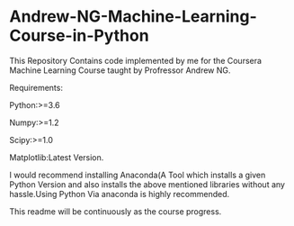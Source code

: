 # Andrew-NG-Machine-Learning-Course-in-Python
This Repository Contains code implemented by me for the Coursera Machine Learning Course taught by Profressor Andrew NG. 

Requirements:

Python:>=3.6

Numpy:>=1.2

Scipy:>=1.0

Matplotlib:Latest Version.

I would recommend installing Anaconda(A Tool which installs a given Python Version and also installs the above mentioned libraries without any hassle.Using Python Via anaconda is highly recommended.

This readme will be continuously as the course progress.
